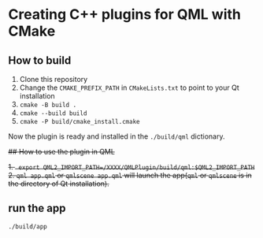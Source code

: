 # Creating C++ plugins for QML with CMake

## How to build

1. Clone this repository
2. Change the `CMAKE_PREFIX_PATH` in `CMakeLists.txt` to point to your Qt installation
3. `cmake -B build .`
4. `cmake --build build`
5. `cmake -P build/cmake_install.cmake`

Now the plugin is ready and installed in the `./build/qml` dictionary.

 ~~## How to use the plugin in QML~~

~~1. ` export QML2_IMPORT_PATH=/XXXX/QMLPlugin/build/qml:$QML2_IMPORT_PATH`~~
~~2. `qml app.qml` or `qmlscene app.qml` will launch the app(`qml` or `qmlscene` is in the directory of Qt installation).~~
 
## run the app 

 `./build/app`
